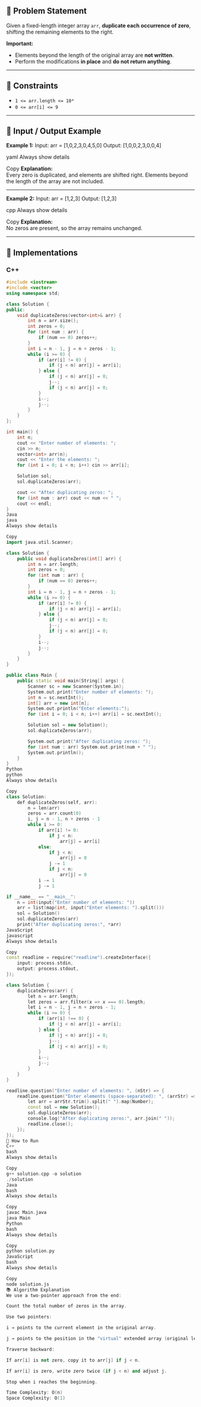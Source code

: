 ## 📝 Problem Statement

Given a fixed-length integer array `arr`, **duplicate each occurrence of zero**, shifting the remaining elements to the right.

**Important:**
- Elements beyond the length of the original array are **not written**.
- Perform the modifications **in place** and **do not return anything**.

---

## 📌 Constraints
- `1 <= arr.length <= 10⁴`
- `0 <= arr[i] <= 9`

---

## 📌 Input / Output Example

**Example 1:**
Input: arr = [1,0,2,3,0,4,5,0]
Output: [1,0,0,2,3,0,0,4]

yaml
Always show details

Copy
**Explanation:**  
Every zero is duplicated, and elements are shifted right. Elements beyond the length of the array are not included.

---


**Example 2:**
Input: arr = [1,2,3]
Output: [1,2,3]

cpp
Always show details

Copy
**Explanation:**  
No zeros are present, so the array remains unchanged.

---

## 📌 Implementations

### **C++**
```cpp
#include <iostream>
#include <vector>
using namespace std;

class Solution {
public:
    void duplicateZeros(vector<int>& arr) {
        int n = arr.size();
        int zeros = 0;
        for (int num : arr) {
            if (num == 0) zeros++;
        }
        int i = n - 1, j = n + zeros - 1;
        while (i >= 0) {
            if (arr[i] != 0) {
                if (j < n) arr[j] = arr[i];
            } else {
                if (j < n) arr[j] = 0;
                j--;
                if (j < n) arr[j] = 0;
            }
            i--;
            j--;
        }
    }
};

int main() {
    int n;
    cout << "Enter number of elements: ";
    cin >> n;
    vector<int> arr(n);
    cout << "Enter the elements: ";
    for (int i = 0; i < n; i++) cin >> arr[i];

    Solution sol;
    sol.duplicateZeros(arr);

    cout << "After duplicating zeros: ";
    for (int num : arr) cout << num << " ";
    cout << endl;
}
Java
java
Always show details

Copy
import java.util.Scanner;

class Solution {
    public void duplicateZeros(int[] arr) {
        int n = arr.length;
        int zeros = 0;
        for (int num : arr) {
            if (num == 0) zeros++;
        }
        int i = n - 1, j = n + zeros - 1;
        while (i >= 0) {
            if (arr[i] != 0) {
                if (j < n) arr[j] = arr[i];
            } else {
                if (j < n) arr[j] = 0;
                j--;
                if (j < n) arr[j] = 0;
            }
            i--;
            j--;
        }
    }
}

public class Main {
    public static void main(String[] args) {
        Scanner sc = new Scanner(System.in);
        System.out.print("Enter number of elements: ");
        int n = sc.nextInt();
        int[] arr = new int[n];
        System.out.println("Enter elements:");
        for (int i = 0; i < n; i++) arr[i] = sc.nextInt();

        Solution sol = new Solution();
        sol.duplicateZeros(arr);

        System.out.print("After duplicating zeros: ");
        for (int num : arr) System.out.print(num + " ");
        System.out.println();
    }
}
Python
python
Always show details

Copy
class Solution:
    def duplicateZeros(self, arr):
        n = len(arr)
        zeros = arr.count(0)
        i, j = n - 1, n + zeros - 1
        while i >= 0:
            if arr[i] != 0:
                if j < n:
                    arr[j] = arr[i]
            else:
                if j < n:
                    arr[j] = 0
                j -= 1
                if j < n:
                    arr[j] = 0
            i -= 1
            j -= 1

if __name__ == "__main__":
    n = int(input("Enter number of elements: "))
    arr = list(map(int, input("Enter elements: ").split()))
    sol = Solution()
    sol.duplicateZeros(arr)
    print("After duplicating zeros:", *arr)
JavaScript
javascript
Always show details

Copy
const readline = require("readline").createInterface({
    input: process.stdin,
    output: process.stdout,
});

class Solution {
    duplicateZeros(arr) {
        let n = arr.length;
        let zeros = arr.filter(x => x === 0).length;
        let i = n - 1, j = n + zeros - 1;
        while (i >= 0) {
            if (arr[i] !== 0) {
                if (j < n) arr[j] = arr[i];
            } else {
                if (j < n) arr[j] = 0;
                j--;
                if (j < n) arr[j] = 0;
            }
            i--;
            j--;
        }
    }
}

readline.question("Enter number of elements: ", (nStr) => {
    readline.question("Enter elements (space-separated): ", (arrStr) => {
        let arr = arrStr.trim().split(" ").map(Number);
        const sol = new Solution();
        sol.duplicateZeros(arr);
        console.log("After duplicating zeros:", arr.join(" "));
        readline.close();
    });
});
🚀 How to Run
C++
bash
Always show details

Copy
g++ solution.cpp -o solution
./solution
Java
bash
Always show details

Copy
javac Main.java
java Main
Python
bash
Always show details

Copy
python solution.py
JavaScript
bash
Always show details

Copy
node solution.js
📚 Algorithm Explanation
We use a two-pointer approach from the end:

Count the total number of zeros in the array.

Use two pointers:

i → points to the current element in the original array.

j → points to the position in the "virtual" extended array (original length + zeros count).

Traverse backward:

If arr[i] is not zero, copy it to arr[j] if j < n.

If arr[i] is zero, write zero twice (if j < n) and adjust j.

Stop when i reaches the beginning.

Time Complexity: O(n)
Space Complexity: O(1)